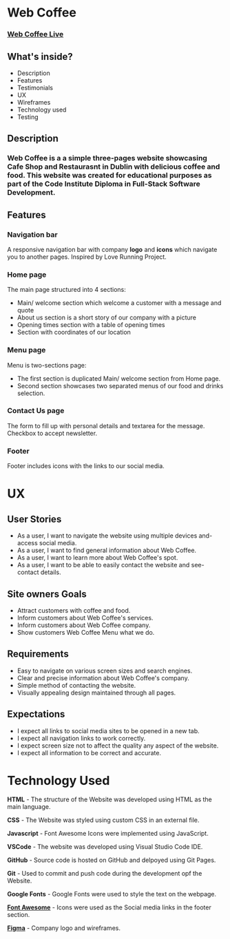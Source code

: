 # Web Coffee



### [Web Coffee Live](https://nil1143.github.io/p1-ci/)

## What's inside?
 
- Description
- Features
- Testimonials
- UX
- Wireframes
- Technology used
- Testing


## **Description**

### Web Coffee  is a a simple three-pages website showcasing Cafe Shop and Restaurasnt in Dublin with delicious coffee and food. This website was created for educational purposes as part of the Code Institute Diploma in Full-Stack Software Development. 

## **Features**

### **Navigation bar**

A responsive navigation bar with company **logo** and **icons** which navigate you to another pages. Inspired by Love Running Project. 



### **Home page**

The main page structured into 4 sections:
- Main/ welcome section which welcome a customer with a message and quote
- About us section is a short story of our company with a picture
- Opening times section with a table of opening times 
- Section with coordinates of our location

### **Menu page**

Menu is two-sections page:
- The first section is duplicated Main/ welcome section from Home page.
- Second section showcases two separated menus of our food and drinks selection.
### **Contact Us page**
The form to fill up with personal details and textarea for the message. Checkbox to accept newsletter.

### Footer

Footer includes icons with the links to our social media.

# UX
## User Stories

- As a user, I want to navigate the website using multiple devices and- access social media.
- As a user, I want to find general information about Web Coffee.
- As a user, I want to learn more about Web Coffee's spot.
- As a user, I want to be able to easily contact the website and see- contact details.


## Site owners Goals

- Attract customers with coffee and food.
- Inform customers about Web Coffee's services.
- Inform customers about Web Coffee company.
- Show customers Web Coffee Menu what we do.

## Requirements

- Easy to navigate on various screen sizes and search engines.
- Clear and precise information about Web Coffee's company.
- Simple method of contacting the website.
- Visually appealing design maintained through all pages.

 ## Expectations

- I expect all links to social media sites to be opened in a new tab.
- I expect all navigation links to work correctly.
- I expect screen size not to affect the quality any aspect of the website.
- I expect all information to be correct and accurate.


# Technology Used

    
**HTML** - The structure of the Website was developed using HTML as the main language.

**CSS** - The Website was styled using custom CSS in an external file.

**Javascript** - Font Awesome Icons were implemented using JavaScript.

**VSCode** - The website was developed using Visual Studio Code IDE.

**GitHub** - Source code is hosted on GitHub and delpoyed using Git Pages.

**Git** - Used to commit and push code during the development opf the 
Website.

**Google Fonts** - Google Fonts were used to style the text on the webpage.

**[Font Awesome](https://fontawesome.com)** - Icons were used as the Social media links in the footer section.


**[Figma](https://www.figma.com/)** - Company logo and wireframes.
